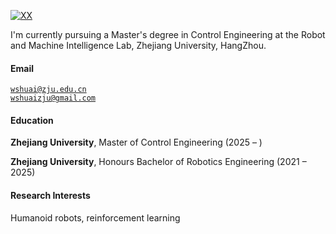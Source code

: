 [![XX](https://img.shields.io/badge/XX-github-blue?logo=github)](https://github.com/XX)

I'm currently pursuing a Master's degree in Control Engineering at the Robot and Machine Intelligence Lab, Zhejiang University, HangZhou.

#### Email  
<code>wshuai@zju.edu.cn</code>  
<code>wshuaizju@gmail.com</code>

#### Education  
**Zhejiang University**, Master of Control Engineering (2025 – )   

**Zhejiang University**, Honours Bachelor of Robotics Engineering (2021 – 2025) 

#### Research Interests  
Humanoid robots, reinforcement learning